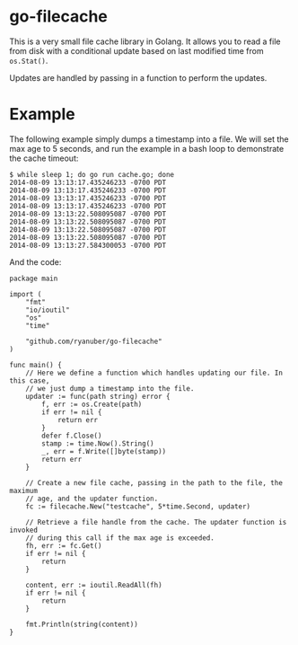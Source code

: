 go-filecache
============

This is a very small file cache library in Golang. It allows you to read a file
from disk with a conditional update based on last modified time from
`os.Stat()`.

Updates are handled by passing in a function to perform the updates.

# Example

The following example simply dumps a timestamp into a file. We will set the max
age to 5 seconds, and run the example in a bash loop to demonstrate the cache
timeout:

```
$ while sleep 1; do go run cache.go; done
2014-08-09 13:13:17.435246233 -0700 PDT
2014-08-09 13:13:17.435246233 -0700 PDT
2014-08-09 13:13:17.435246233 -0700 PDT
2014-08-09 13:13:17.435246233 -0700 PDT
2014-08-09 13:13:22.508095087 -0700 PDT
2014-08-09 13:13:22.508095087 -0700 PDT
2014-08-09 13:13:22.508095087 -0700 PDT
2014-08-09 13:13:22.508095087 -0700 PDT
2014-08-09 13:13:27.584300053 -0700 PDT
```

And the code:

```
package main

import (
	"fmt"
	"io/ioutil"
	"os"
	"time"

	"github.com/ryanuber/go-filecache"
)

func main() {
	// Here we define a function which handles updating our file. In this case,
	// we just dump a timestamp into the file.
	updater := func(path string) error {
		f, err := os.Create(path)
		if err != nil {
			return err
		}
		defer f.Close()
		stamp := time.Now().String()
		_, err = f.Write([]byte(stamp))
		return err
	}

	// Create a new file cache, passing in the path to the file, the maximum
	// age, and the updater function.
	fc := filecache.New("testcache", 5*time.Second, updater)

	// Retrieve a file handle from the cache. The updater function is invoked
	// during this call if the max age is exceeded.
	fh, err := fc.Get()
	if err != nil {
		return
	}

	content, err := ioutil.ReadAll(fh)
	if err != nil {
		return
	}

	fmt.Println(string(content))
}
```

